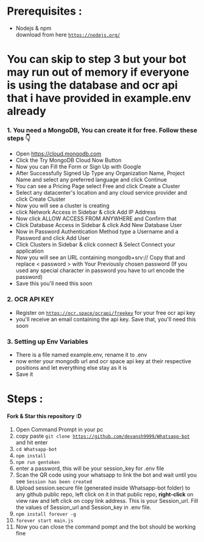 # Prerequisites :
- Nodejs & npm<br>download from here <code>https://nodejs.org/</code>

<h1>You can skip to step 3 but your bot may run out of memory if everyone is using the database and ocr api that i have provided in example.env already</h1>

### 1. You need a MongoDB, You can create it for free. Follow these steps 👇
- Open https://cloud.mongodb.com
- Click the Try MongoDB Cloud Now Button
- Now you can Fill the Form or Sign Up with Google
- After Successfully Signed Up Type any Organization Name, Project Name and select any preferred language and click Continue
- You can see a Pricing Page select Free and click Create a Cluster
- Select any datacenter's location and any cloud service provider and click Create Cluster
- Now you will see a cluster is creating
- click Network Access in Sidebar & click Add IP Address
- Now click ALLOW ACCESS FROM ANYWHERE and Confirm that
- Click Database Access in Sidebar & click Add New Database User
- Now in Password Authentication Method type a Username and a Password and click Add User
- Click Clusters in Sidebar & click connect & Select Connect your application
- Now you will see an URL containing mongodb+srv:// Copy that and replace < password > with Your Previously chosen password (If you used any special character in password you have to url encode the password)
- Save this you'll need this soon
### 2. OCR API KEY
- Register on <code>https://ocr.space/ocrapi/freekey</code> for your free ocr api key
- you'll receive an email containing the api key. Save that, you'll need this soon

### 3. Setting up Env Variables
- There is a file named example.env, rename it to .env
- now enter your mongodb url and ocr space api key at their respective positions and let everything else stay as it is
- Save it

# Steps :
#### Fork & Star this repository :D
1. Open Command Prompt in your pc
2. copy paste <code>git clone https://github.com/devansh9999/Whatsapp-bot</code> and hit enter
3. <code>cd Whatsapp-bot</code>
4. <code>npm install</code>
5. <code>npm run gentoken</code>
6. enter a password, this will be your session_key for .env file 
7. Scan the QR code using your whatsapp to link the bot and wait until you see <code>Session has been created</code>
8. Upload session.secure file (generated inside Whatsapp-bot folder) to any github public repo, left click on it in that public repo, <b>right-click</b> on view raw and left click on copy link address. This is your Session_url. Fill the values of Session_url and Session_key in .env file. 
9. <code>npm install forever -g</code>
10. <code>forever start main.js</code>
11. Now you can close the command pompt and the bot should be working fine
